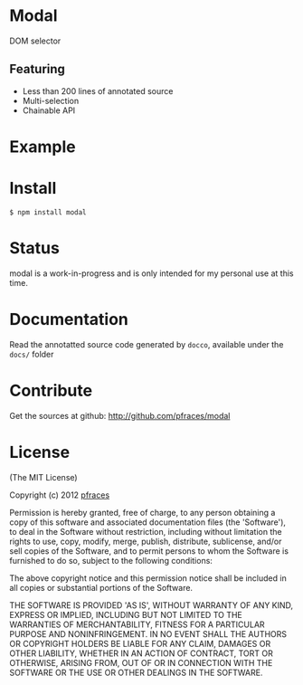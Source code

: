 # Modal

DOM selector

## Featuring

*   Less than 200 lines of annotated source
*   Multi-selection
*   Chainable API

# Example

# Install

    $ npm install modal

# Status

modal is a work-in-progress and is only intended for my personal use at this
time. 

# Documentation

Read the annotatted source code generated by `docco`, available under the
`docs/` folder

# Contribute

Get the sources at github: http://github.com/pfraces/modal

# License

(The MIT License)

Copyright (c) 2012 [pfraces](http://github.com/pfraces)

Permission is hereby granted, free of charge, to any person obtaining a copy of
this software and associated documentation files (the 'Software'), to deal in
the Software without restriction, including without limitation the rights to
use, copy, modify, merge, publish, distribute, sublicense, and/or sell copies
of the Software, and to permit persons to whom the Software is furnished to do
so, subject to the following conditions:

The above copyright notice and this permission notice shall be included in all
copies or substantial portions of the Software.

THE SOFTWARE IS PROVIDED 'AS IS', WITHOUT WARRANTY OF ANY KIND, EXPRESS OR
IMPLIED, INCLUDING BUT NOT LIMITED TO THE WARRANTIES OF MERCHANTABILITY,
FITNESS FOR A PARTICULAR PURPOSE AND NONINFRINGEMENT. IN NO EVENT SHALL THE
AUTHORS OR COPYRIGHT HOLDERS BE LIABLE FOR ANY CLAIM, DAMAGES OR OTHER
LIABILITY, WHETHER IN AN ACTION OF CONTRACT, TORT OR OTHERWISE, ARISING FROM,
OUT OF OR IN CONNECTION WITH THE SOFTWARE OR THE USE OR OTHER DEALINGS IN THE
SOFTWARE.
